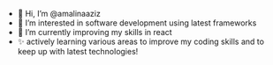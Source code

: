 - 👋 Hi, I’m @amalinaaziz
- 👀 I’m interested in software development using latest frameworks
- 🌱 I’m currently improving my skills in react
- ✨ actively learning various areas to improve my coding skills and to keep up with latest technologies!
<!-- - 💞️ I’m looking to collaborate on ...
- 📫 How to reach me ... -->

<!---
amalinaaziz/amalinaaziz is a ✨ special ✨ repository because its `README.md` (this file) appears on your GitHub profile.
You can click the Preview link to take a look at your changes.
--->
